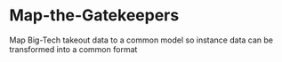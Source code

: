 # Map-the-Gatekeepers
Map Big-Tech takeout data to a common model so instance data can be transformed into a common format
